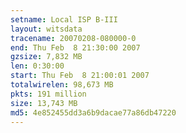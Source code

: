 ```yaml
---
setname: Local ISP B-III
layout: witsdata
tracename: 20070208-080000-0
end: Thu Feb  8 21:30:00 2007
gzsize: 7,832 MB
len: 0:30:00
start: Thu Feb  8 21:00:01 2007
totalwirelen: 98,673 MB
pkts: 191 million
size: 13,743 MB
md5: 4e852455dd3a6b9dacae77a86db47220
---
```

